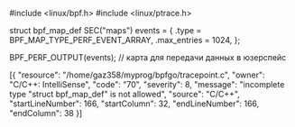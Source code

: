 #include <linux/bpf.h>
#include <linux/ptrace.h>


struct bpf_map_def SEC("maps") events = {
    .type = BPF_MAP_TYPE_PERF_EVENT_ARRAY,
    .max_entries = 1024,
};


BPF_PERF_OUTPUT(events); // карта для передачи данных в юзерспейс

[{
	"resource": "/home/gaz358/myprog/bpfgo/tracepoint.c",
	"owner": "C/C++: IntelliSense",
	"code": "70",
	"severity": 8,
	"message": "incomplete type \"struct bpf_map_def\" is not allowed",
	"source": "C/C++",
	"startLineNumber": 166,
	"startColumn": 32,
	"endLineNumber": 166,
	"endColumn": 38
}]
